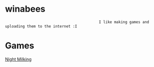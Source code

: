 # winabees
                                               I like making games and uploading them to the internet :I
# Games
[Night Milking](https://winabees.itch.io/night-milking)
